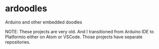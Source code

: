 # ardoodles
Arduino and other embedded doodles

NOTE: These projects are very old. And I transitioned from Arduino IDE to Platformio either on Atom or VSCode. Those projects have separate repositories.
